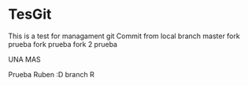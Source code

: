 TesGit
======

This is a test for managament git
Commit from local branch master
fork
prueba fork
prueba fork 2
prueba

UNA MAS

Prueba Ruben :D branch R

